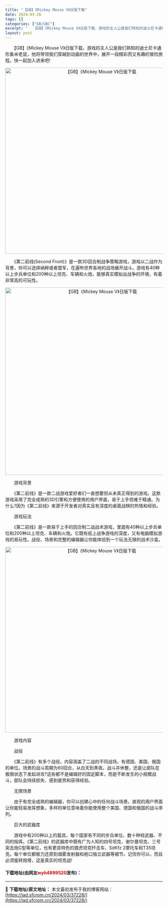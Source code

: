 ```yaml
---
title: "【GB】《Mickey Mouse V》日版下载"
date: 2024-03-26
tags: []
categories: ["GB/GBC"]
excerpt: "　　【GB】《Mickey Mouse V》日版下载，游戏的主人公是我们熟知的迪士尼卡通形象米老鼠，他将带领我们穿越到动画的世界中，展开一段精彩而又有趣的冒险旅程。快一起加入进来吧! 　　《第二前线(Second Front)》是一款3D回合制战争策略游戏，游戏以二战作为背景，你可以选择纳粹或者盟军&hellip;"
layout: post
---
```


 <p>　　【GB】《Mickey Mouse V》日版下载，游戏的主人公是我们熟知的迪士尼卡通形象米老鼠，他将带领我们穿越到动画的世界中，展开一段精彩而又有趣的冒险旅程。快一起加入进来吧!</p> <p align="center"><img align="" border="0" src="https://lad.sfcrom.cn/wp-content/uploads/2024/03/20240326_66028150bbf1a.png" width="596" alt="【GB】《Mickey Mouse V》日版下载" /></p> <p>　　《第二前线(Second Front)》是一款3D回合制战争策略游戏，游戏以二战作为背景，你可以选择纳粹或者盟军，在遍布世界各地的战场展开战斗。游戏有40种以上步兵单位和200种以上坦克、车辆和火炮，能够真实模拟出战争的环境，有着非常高的可玩性。</p> <p align="center"><img align="" border="0" src="https://lad.sfcrom.cn/wp-content/uploads/2024/03/20240326_660281515b14f.png" width="600" alt="【GB】《Mickey Mouse V》日版下载" /></p> <p>　　游戏背景</p> <p>　　《第二前线》是一款二战游戏爱好者们一直想要但从未真正得到的游戏。这款游戏采用了完全成熟的3D引擎和方便使用的用户界面，易于上手但难于精通。为什么?因为《第二前线》来源于开发者对真实且有深度的桌面战棋的热情和经验。</p> <p>　　游戏玩法</p> <p>　　《第二前线》是一款易于上手的回合制二战战术游戏，里面有40种以上步兵单位和200种以上坦克、车辆和火炮。它既有纸上战争游戏的深度，又有电脑模拟游戏的易玩性。战役、场景和完整的编辑器让你能体验到一个玩法无限的战术沙盒。</p> <p align="center"><img align="" border="0" src="https://lad.sfcrom.cn/wp-content/uploads/2024/03/20240326_660281520b5e0.png" width="595" alt="【GB】《Mickey Mouse V》日版下载" /></p> <p>　　游戏内容</p> <p>　　战役</p> <p>　　《第二前线》有多个战役，内容涵盖了二战的不同战场，有德国、美国、俄国的单位。场景的战斗周期为60回合，从白天到黑夜。战斗并休整，还是让部队在极限状态下发起进攻?这些都不是编辑好的固定脚本，而是不断发生的小规模战斗，部队会持续损失、感到疲劳和获得经验。</p> <p>　　无限场景</p> <p>　　由于有完全成熟的编辑器，你可以创建心中的任何战斗场景。直观的用户界面让你能轻易发挥想象，多样的单位意味着你能使用整个美国、德国和俄国的战斗序列。</p> <p>　　巨大的武器库</p> <p>　　游戏中有200种以上的载具，每个国家有不同的步兵单位、数十种轻武器、不同的指挥。《第二前线》的武器库中既有广为人知的四号坦克、谢尔曼坦克、三号突击炮G型等单位，也有更具特色的猎虎坦克歼击车、SdKfz 2摩托车和T35坦克。每个单位都极力还原到烟雾发射器和舱口独立武器等细节。记住你可以，而且必须旋转炮塔，这是真实的坦克战!</p> <p><h4>下载地址(由网友<font color="red">wyh4899520</font>发布)：</h4></p> 

---
📖 **下载地址/原文地址：** 本文最初发布于我的博客网站：[https://lad.sfcrom.cn/2024/03/37228/](https://lad.sfcrom.cn/2024/03/37228/)
